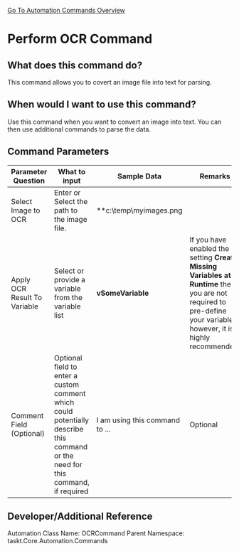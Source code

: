 <!--TITLE: Perform OCR Command -->
<!-- SUBTITLE: a command in the Image Commands group. -->
[Go To Automation Commands Overview](/automation-commands)


# Perform OCR Command


## What does this command do?
This command allows you to covert an image file into text for parsing.


## When would I want to use this command?
Use this command when you want to convert an image into text.  You can then use additional commands to parse the data.


## Command Parameters
| Parameter Question   	| What to input  	|  Sample Data 	| Remarks  	|
| ---                    | ---               | ---           | ---       |
|Select Image to OCR|Enter or Select the path to the image file.|**c:\temp\myimages.png||
|Apply OCR Result To Variable|Select or provide a variable from the variable list|**vSomeVariable**|If you have enabled the setting **Create Missing Variables at Runtime** then you are not required to pre-define your variables, however, it is highly recommended.|
|Comment Field (Optional)|Optional field to enter a custom comment which could potentially describe this command or the need for this command, if required|I am using this command to ...|Optional|


## Developer/Additional Reference
Automation Class Name: OCRCommand
Parent Namespace: taskt.Core.Automation.Commands
